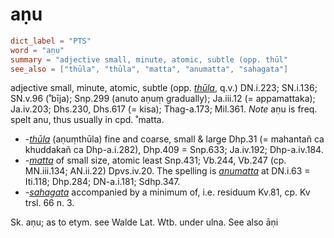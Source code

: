 # aṇu

``` toml
dict_label = "PTS"
word = "aṇu"
summary = "adjective small, minute, atomic, subtle (opp. thūl"
see_also = ["thūla", "thūla", "matta", "anumatta", "sahagata"]
```

adjective small, minute, atomic, subtle (opp. *[thūla](thūla.md)*, q.v.) DN.i.223; SN.i.136; SN.v.96 (˚bīja); Snp.299 (anuto aṇuṃ gradually); Ja.iii.12 (= appamattaka); Ja.iv.203; Dhs.230, Dhs.617 (= kisa); Thag\-a.173; Mil.361. *Note* aṇu is freq. spelt anu, thus usually in cpd. ˚matta.

* *\-[thūla](thūla.md)* (aṇuṃthūla) fine and coarse, small & large Dhp.31 (= mahantañ ca khuddakañ ca Dhp\-a.i.282), Dhp.409 = Snp.633; Ja.iv.192; Dhp\-a.iv.184.
* *\-[matta](matta.md)* of small size, atomic least Snp.431; Vb.244, Vb.247 (cp. MN.iii.134; AN.ii.22) Dpvs.iv.20. The spelling is *[anumatta](anumatta.md)* at DN.i.63 = Iti.118; Dhp.284; DN\-a.i.181; Sdhp.347.
* *\-[sahagata](sahagata.md)* accompanied by a minimum of, i.e. residuum Kv.81, cp. Kv trsl. 66 n. 3.

Sk. aṇu; as to etym. see Walde Lat. Wtb. under ulna. See also āṇi

